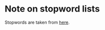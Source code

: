 # Note on stopword lists

Stopwords are taken from [here](https://github.com/stopwords-iso/stopwords-de/blob/master/stopwords-de.txt).